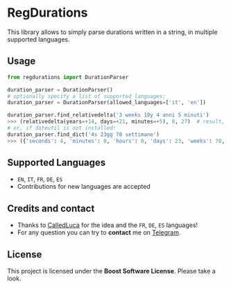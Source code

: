 # RegDurations

This library allows to simply parse durations written in a string, in multiple supported languages.

## Usage
``` python
from regdurations import DurationParser

duration_parser = DurationParser()
# optionally specify a list of supported languages:
duration_parser = DurationParser(allowed_languages=['it', 'en'])

duration_parser.find_relativedelta('3 weeks 10y 4 anni 5 minuti')
>>> (relativedelta(years=+14, days=+21, minutes=+5), 0, 27)  # result, starting index, ending index
# or, if dateutil is not installed:
duration_parser.find_dict('4s 23gg 78 settimane')
>>> ({'seconds': 4, 'minutes': 0, 'hours': 0, 'days': 23, 'weeks': 78, 'months': 0, 'years': 0}, 0, 20)
```

## Supported Languages
* `EN`, `IT`, `FR`, `DE`, `ES`
* Contributions for new languages are accepted

## Credits and contact
* Thanks to [CalledLuca](https://github.com/CalledLuca) for the idea and the `FR`, `DE`, `ES` languages!
* For any question you can try to **contact** me on [Telegram](https://t.me/CrisMystik).

## License
This project is licensed under the **Boost Software License**. Please take a look.
